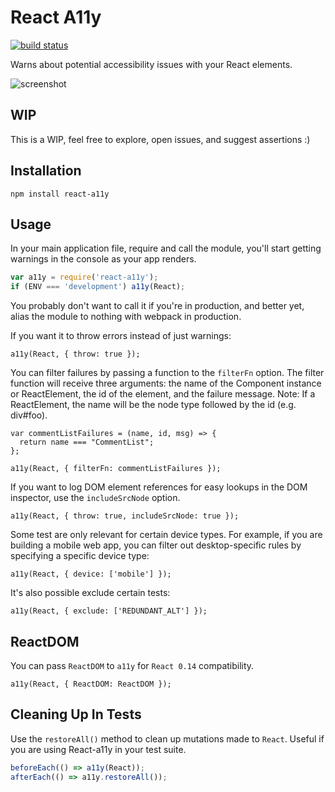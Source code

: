 React A11y
==========

[![build status](https://img.shields.io/travis/reactjs/react-a11y/master.svg?style=flat-square)](https://travis-ci.org/reactjs/react-a11y)

Warns about potential accessibility issues with your React elements.

![screenshot](http://i.imgur.com/naQTETB.png)

WIP
---

This is a WIP, feel free to explore, open issues, and suggest assertions :)

Installation
------------

`npm install react-a11y`

Usage
-----

In your main application file, require and call the module, you'll start
getting warnings in the console as your app renders.

```js
var a11y = require('react-a11y');
if (ENV === 'development') a11y(React);
```

You probably don't want to call it if you're in production, and better
yet, alias the module to nothing with webpack in production.

If you want it to throw errors instead of just warnings:

```
a11y(React, { throw: true });
```

You can filter failures by passing a function to the `filterFn` option. The
filter function will receive three arguments: the name of the Component
instance or ReactElement, the id of the element, and the failure message.
Note: If a ReactElement, the name will be the node type followed by the id
(e.g. div#foo).

```
var commentListFailures = (name, id, msg) => {
  return name === "CommentList";
};

a11y(React, { filterFn: commentListFailures });
```

If you want to log DOM element references for easy lookups in the DOM inspector,
use the `includeSrcNode` option.

```
a11y(React, { throw: true, includeSrcNode: true });
```

Some test are only relevant for certain device types. For example,
if you are building a mobile web app, you can filter out
desktop-specific rules by specifying a specific device type:

```
a11y(React, { device: ['mobile'] });
```

It's also possible exclude certain tests:

```
a11y(React, { exclude: ['REDUNDANT_ALT'] });
```

ReactDOM
--------

You can pass `ReactDOM` to `a11y` for `React 0.14` compatibility.

```
a11y(React, { ReactDOM: ReactDOM });
```

Cleaning Up In Tests
--------------------

Use the `restoreAll()` method to clean up mutations made to `React`.
Useful if you are using React-a11y in your test suite.

```js
beforeEach(() => a11y(React));
afterEach(() => a11y.restoreAll());
```
